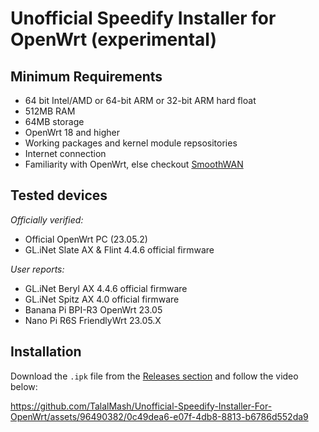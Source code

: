 # Unofficial Speedify Installer for OpenWrt (experimental)

## Minimum Requirements

- 64 bit Intel/AMD or 64-bit ARM or 32-bit ARM hard float
- 512MB RAM
- 64MB storage
- OpenWrt 18 and higher
- Working packages and kernel module repsositories
- Internet connection
- Familiarity with OpenWrt, else checkout [SmoothWAN](https://smoothwan.com)

## Tested devices

*Officially verified:*
- Official OpenWrt PC (23.05.2)
- GL.iNet Slate AX & Flint 4.4.6 official firmware
  
*User reports:*
- GL.iNet Beryl AX 4.4.6 official firmware 
- GL.iNet Spitz AX 4.0 official firmware 
- Banana Pi BPI-R3 OpenWrt 23.05 
- Nano Pi R6S FriendlyWrt 23.05.X

## Installation

Download the `.ipk` file from the [Releases section](https://github.com/TalalMash/Unofficial-Speedify-Installer-For-OpenWrt/releases/latest) and follow the video below:

https://github.com/TalalMash/Unofficial-Speedify-Installer-For-OpenWrt/assets/96490382/0c49dea6-e07f-4db8-8813-b6786d552da9

